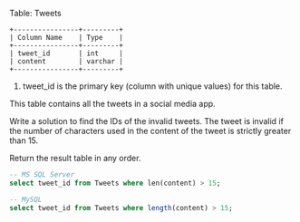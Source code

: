 Table: Tweets

```text
+----------------+---------+
| Column Name    | Type    |
+----------------+---------+
| tweet_id       | int     |
| content        | varchar |
+----------------+---------+
```

1. tweet_id is the primary key (column with unique values) for this table.

This table contains all the tweets in a social media app.
 

Write a solution to find the IDs of the invalid tweets. The tweet is invalid if the number of characters used in the content of the tweet is strictly greater than 15.

Return the result table in any order.

```sql
-- MS SQL Server
select tweet_id from Tweets where len(content) > 15;

-- MySQL
select tweet_id from Tweets where length(content) > 15;
```